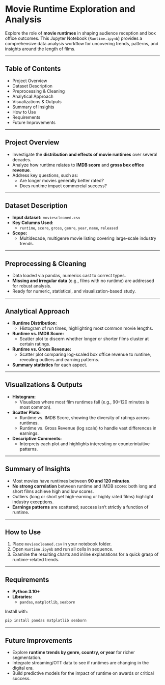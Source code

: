 # Movie Runtime Exploration and Analysis

Explore the role of **movie runtimes** in shaping audience reception and box office outcomes. This Jupyter Notebook (`Runtime.ipynb`) provides a comprehensive data analysis workflow for uncovering trends, patterns, and insights around the length of films.

***

## Table of Contents

- Project Overview
- Dataset Description
- Preprocessing & Cleaning
- Analytical Approach
- Visualizations & Outputs
- Summary of Insights
- How to Use
- Requirements
- Future Improvements

***

## Project Overview

- Investigate the **distribution and effects of movie runtimes** over several decades.
- Analyze how runtime relates to **IMDB score** and **gross box office revenue**.
- Address key questions, such as:  
  - Are longer movies generally better rated?
  - Does runtime impact commercial success?

***

## Dataset Description

- **Input dataset:** `moviescleaned.csv`
- **Key Columns Used:**  
    - `runtime`, `score`, `gross`, `genre`, `year`, `name`, `released`
- **Scope:**  
    - Multidecade, multigenre movie listing covering large-scale industry trends.

***

## Preprocessing & Cleaning

- Data loaded via pandas, numerics cast to correct types.
- **Missing and irregular data** (e.g., films with no runtime) are addressed for robust analysis.
- Ready for numeric, statistical, and visualization-based study.

***

## Analytical Approach

- **Runtime Distribution:**  
  - Histogram of run times, highlighting most common movie lengths.
- **Runtime vs. IMDB Score:**  
  - Scatter plot to discern whether longer or shorter films cluster at certain ratings.
- **Runtime vs. Gross Revenue:**  
  - Scatter plot comparing log-scaled box office revenue to runtime, revealing outliers and earning patterns.
- **Summary statistics** for each aspect.

***

## Visualizations & Outputs

- **Histogram:**  
    - Visualizes where most film runtimes fall (e.g., 90–120 minutes is most common).
- **Scatter Plots:**  
    - Runtime vs. IMDB Score, showing the diversity of ratings across runtimes.
    - Runtime vs. Gross Revenue (log scale) to handle vast differences in earnings.
- **Descriptive Comments:**  
    - Interprets each plot and highlights interesting or counterintuitive patterns.

***

## Summary of Insights

- Most movies have runtimes between **90 and 120 minutes**.
- **No strong correlation** between runtime and IMDB score: both long and short films achieve high and low scores.
- Outliers (long or short yet high-earning or highly rated films) highlight industry exceptions.
- **Earnings patterns** are scattered; success isn’t strictly a function of runtime.

***

## How to Use

1. Place `moviescleaned.csv` in your notebook folder.
2. Open `Runtime.ipynb` and run all cells in sequence.
3. Examine the resulting charts and inline explanations for a quick grasp of runtime-related trends.

***

## Requirements

- **Python 3.10+**
- **Libraries:**  
    - `pandas`, `matplotlib`, `seaborn`

Install with:
```bash
pip install pandas matplotlib seaborn
```

***

## Future Improvements

- Explore **runtime trends by genre, country, or year** for richer segmentation.
- Integrate streaming/OTT data to see if runtimes are changing in the digital era.
- Build predictive models for the impact of runtime on awards or critical success.
